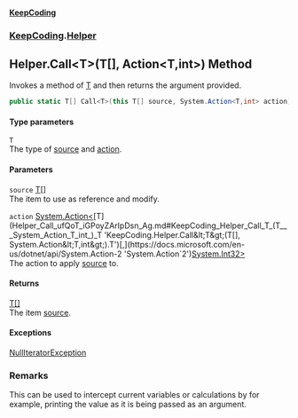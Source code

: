 #### [KeepCoding](index.md 'index')
### [KeepCoding](KeepCoding.md 'KeepCoding').[Helper](Helper.md 'KeepCoding.Helper')
## Helper.Call&lt;T&gt;(T[], Action&lt;T,int&gt;) Method
Invokes a method of [T](Helper_Call_ufQoT_iGPoyZArIpDsn_Ag.md#KeepCoding_Helper_Call_T_(T___System_Action_T_int_)_T 'KeepCoding.Helper.Call&lt;T&gt;(T[], System.Action&lt;T,int&gt;).T') and then returns the argument provided.  
```csharp
public static T[] Call<T>(this T[] source, System.Action<T,int> action);
```
#### Type parameters
<a name='KeepCoding_Helper_Call_T_(T___System_Action_T_int_)_T'></a>
`T`  
The type of [source](Helper_Call_ufQoT_iGPoyZArIpDsn_Ag.md#KeepCoding_Helper_Call_T_(T___System_Action_T_int_)_source 'KeepCoding.Helper.Call&lt;T&gt;(T[], System.Action&lt;T,int&gt;).source') and [action](Helper_Call_ufQoT_iGPoyZArIpDsn_Ag.md#KeepCoding_Helper_Call_T_(T___System_Action_T_int_)_action 'KeepCoding.Helper.Call&lt;T&gt;(T[], System.Action&lt;T,int&gt;).action').
  
#### Parameters
<a name='KeepCoding_Helper_Call_T_(T___System_Action_T_int_)_source'></a>
`source` [T](Helper_Call_ufQoT_iGPoyZArIpDsn_Ag.md#KeepCoding_Helper_Call_T_(T___System_Action_T_int_)_T 'KeepCoding.Helper.Call&lt;T&gt;(T[], System.Action&lt;T,int&gt;).T')[[]](https://docs.microsoft.com/en-us/dotnet/api/System.Array 'System.Array')  
The item to use as reference and modify.
  
<a name='KeepCoding_Helper_Call_T_(T___System_Action_T_int_)_action'></a>
`action` [System.Action&lt;](https://docs.microsoft.com/en-us/dotnet/api/System.Action-2 'System.Action`2')[T](Helper_Call_ufQoT_iGPoyZArIpDsn_Ag.md#KeepCoding_Helper_Call_T_(T___System_Action_T_int_)_T 'KeepCoding.Helper.Call&lt;T&gt;(T[], System.Action&lt;T,int&gt;).T')[,](https://docs.microsoft.com/en-us/dotnet/api/System.Action-2 'System.Action`2')[System.Int32](https://docs.microsoft.com/en-us/dotnet/api/System.Int32 'System.Int32')[&gt;](https://docs.microsoft.com/en-us/dotnet/api/System.Action-2 'System.Action`2')  
The action to apply [source](Helper_Call_ufQoT_iGPoyZArIpDsn_Ag.md#KeepCoding_Helper_Call_T_(T___System_Action_T_int_)_source 'KeepCoding.Helper.Call&lt;T&gt;(T[], System.Action&lt;T,int&gt;).source') to.
  
#### Returns
[T](Helper_Call_ufQoT_iGPoyZArIpDsn_Ag.md#KeepCoding_Helper_Call_T_(T___System_Action_T_int_)_T 'KeepCoding.Helper.Call&lt;T&gt;(T[], System.Action&lt;T,int&gt;).T')[[]](https://docs.microsoft.com/en-us/dotnet/api/System.Array 'System.Array')  
The item [source](Helper_Call_ufQoT_iGPoyZArIpDsn_Ag.md#KeepCoding_Helper_Call_T_(T___System_Action_T_int_)_source 'KeepCoding.Helper.Call&lt;T&gt;(T[], System.Action&lt;T,int&gt;).source').
#### Exceptions
[NullIteratorException](NullIteratorException.md 'KeepCoding.Internal.NullIteratorException')  
### Remarks
This can be used to intercept current variables or calculations by for example, printing the value as it is being passed as an argument.  
